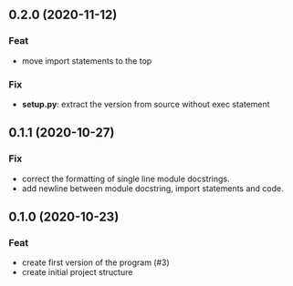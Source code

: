 ## 0.2.0 (2020-11-12)

### Feat

- move import statements to the top

### Fix

- **setup.py**: extract the version from source without exec statement

## 0.1.1 (2020-10-27)

### Fix

- correct the formatting of single line module docstrings.
- add newline between module docstring, import statements and code.

## 0.1.0 (2020-10-23)

### Feat

- create first version of the program (#3)
- create initial project structure
